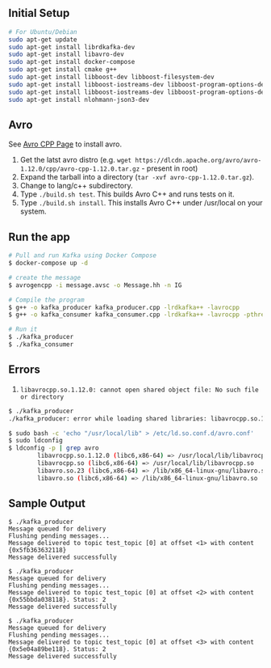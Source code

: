 ## Initial Setup
```bash
# For Ubuntu/Debian
sudo apt-get update
sudo apt-get install librdkafka-dev
sudo apt-get install libavro-dev
sudo apt-get install docker-compose
sudo apt-get install cmake g++
sudo apt-get install libboost-dev libboost-filesystem-dev
sudo apt-get install libboost-iostreams-dev libboost-program-options-dev
sudo apt-get install libboost-iostreams-dev libboost-program-options-dev libboost-system-dev
sudo apt-get install nlohmann-json3-dev
```

## Avro
See [Avro CPP Page](https://avro.apache.org/docs/1.12.0/api/cpp/html/) to install avro.
1. Get the latst avro distro (e.g. `wget https://dlcdn.apache.org/avro/avro-1.12.0/cpp/avro-cpp-1.12.0.tar.gz` - present in root)
2. Expand the tarball into a directory (`tar -xvf avro-cpp-1.12.0.tar.gz`).
2. Change to lang/c++ subdirectory.
3. Type `./build.sh test`. This builds Avro C++ and runs tests on it.
4. Type `./build.sh install`. This installs Avro C++ under /usr/local on your system.

## Run the app
```bash
# Pull and run Kafka using Docker Compose
$ docker-compose up -d

# create the message
$ avrogencpp -i message.avsc -o Message.hh -n IG

# Compile the program
$ g++ -o kafka_producer kafka_producer.cpp -lrdkafka++ -lavrocpp
$ g++ -o kafka_consumer kafka_consumer.cpp -lrdkafka++ -lavrocpp -pthread

# Run it
$ ./kafka_producer
$ ./kafka_consumer
```

## Errors
1. `libavrocpp.so.1.12.0: cannot open shared object file: No such file or directory`
```bash
$ ./kafka_producer 
./kafka_producer: error while loading shared libraries: libavrocpp.so.1.12.0: cannot open shared object file: No such file or directory

$ sudo bash -c 'echo "/usr/local/lib" > /etc/ld.so.conf.d/avro.conf'
$ sudo ldconfig
$ ldconfig -p | grep avro
        libavrocpp.so.1.12.0 (libc6,x86-64) => /usr/local/lib/libavrocpp.so.1.12.0
        libavrocpp.so (libc6,x86-64) => /usr/local/lib/libavrocpp.so
        libavro.so.23 (libc6,x86-64) => /lib/x86_64-linux-gnu/libavro.so.23
        libavro.so (libc6,x86-64) => /lib/x86_64-linux-gnu/libavro.so
```

## Sample Output
```
$ ./kafka_producer 
Message queued for delivery
Flushing pending messages...
Message delivered to topic test_topic [0] at offset <1> with content {0x5fb363632118}
Message delivered successfully

$ ./kafka_producer 
Message queued for delivery
Flushing pending messages...
Message delivered to topic test_topic [0] at offset <2> with content {0x55bbda038118}. Status: 2
Message delivered successfully

$ ./kafka_producer 
Message queued for delivery
Flushing pending messages...
Message delivered to topic test_topic [0] at offset <3> with content {0x5e04a89be118}. Status: 2
Message delivered successfully
```